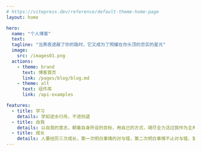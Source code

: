 ```yaml
---
# https://vitepress.dev/reference/default-theme-home-page
layout: home

hero:
  name: "个人博客"
  text:
  tagline: "当黑夜遮蔽了你的路时，它又成为了照耀在你头顶的忠实的星光"
  image:
    src: /images01.png
  actions:
    - theme: brand
      text: 博客首页
      link: /pages/blog/blog.md
    - theme: alt
      text: 组件库
      link: /api-examples

features:
  - title: 学习
    details: 学如逆水行舟，不进则退
  - title: 自我
    details: 以自我的意志，朝着自身所设的目标，用自己的方式，竭尽全力活过我作为主角的一生。
  - title: 成长
    details: 人要经历三次成长，第一次明白事情的对与错，第二次明白事情不止对与错，第三次明白有些事情没有对错后仍坚定做自己相信的事情，并为之负起责任。
---
```

